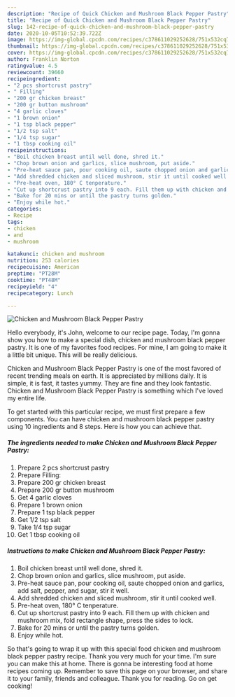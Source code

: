 ```yaml
---
description: "Recipe of Quick Chicken and Mushroom Black Pepper Pastry"
title: "Recipe of Quick Chicken and Mushroom Black Pepper Pastry"
slug: 142-recipe-of-quick-chicken-and-mushroom-black-pepper-pastry
date: 2020-10-05T10:52:39.722Z
image: https://img-global.cpcdn.com/recipes/c378611029252628/751x532cq70/chicken-and-mushroom-black-pepper-pastry-recipe-main-photo.jpg
thumbnail: https://img-global.cpcdn.com/recipes/c378611029252628/751x532cq70/chicken-and-mushroom-black-pepper-pastry-recipe-main-photo.jpg
cover: https://img-global.cpcdn.com/recipes/c378611029252628/751x532cq70/chicken-and-mushroom-black-pepper-pastry-recipe-main-photo.jpg
author: Franklin Norton
ratingvalue: 4.5
reviewcount: 39660
recipeingredient:
- "2 pcs shortcrust pastry"
- " Filling"
- "200 gr chicken breast"
- "200 gr button mushroom"
- "4 garlic cloves"
- "1 brown onion"
- "1 tsp black pepper"
- "1/2 tsp salt"
- "1/4 tsp sugar"
- "1 tbsp cooking oil"
recipeinstructions:
- "Boil chicken breast until well done, shred it."
- "Chop brown onion and garlics, slice mushroom, put aside."
- "Pre-heat sauce pan, pour cooking oil, saute chopped onion and garlics, add salt, pepper, and sugar, stir it well."
- "Add shredded chicken and sliced mushroom, stir it until cooked well."
- "Pre-heat oven, 180° C tenperature."
- "Cut up shortcrust pastry into 9 each. Fill them up with chicken and mushroom mix, fold rectangle shape, press the sides to lock."
- "Bake for 20 mins or until the pastry turns golden."
- "Enjoy while hot."
categories:
- Recipe
tags:
- chicken
- and
- mushroom

katakunci: chicken and mushroom 
nutrition: 253 calories
recipecuisine: American
preptime: "PT28M"
cooktime: "PT48M"
recipeyield: "4"
recipecategory: Lunch

---
```



![Chicken and Mushroom Black Pepper Pastry](https://img-global.cpcdn.com/recipes/c378611029252628/751x532cq70/chicken-and-mushroom-black-pepper-pastry-recipe-main-photo.jpg)

Hello everybody, it's John, welcome to our recipe page. Today, I'm gonna show you how to make a special dish, chicken and mushroom black pepper pastry. It is one of my favorites food recipes. For mine, I am going to make it a little bit unique. This will be really delicious.

Chicken and Mushroom Black Pepper Pastry is one of the most favored of recent trending meals on earth. It is appreciated by millions daily. It is simple, it is fast, it tastes yummy. They are fine and they look fantastic. Chicken and Mushroom Black Pepper Pastry is something which I've loved my entire life.




To get started with this particular recipe, we must first prepare a few components. You can have chicken and mushroom black pepper pastry using 10 ingredients and 8 steps. Here is how you can achieve that.

<!--inarticleads1-->

##### The ingredients needed to make Chicken and Mushroom Black Pepper Pastry:

1. Prepare 2 pcs shortcrust pastry
1. Prepare  Filling:
1. Prepare 200 gr chicken breast
1. Prepare 200 gr button mushroom
1. Get 4 garlic cloves
1. Prepare 1 brown onion
1. Prepare 1 tsp black pepper
1. Get 1/2 tsp salt
1. Take 1/4 tsp sugar
1. Get 1 tbsp cooking oil




<!--inarticleads2-->

##### Instructions to make Chicken and Mushroom Black Pepper Pastry:

1. Boil chicken breast until well done, shred it.
1. Chop brown onion and garlics, slice mushroom, put aside.
1. Pre-heat sauce pan, pour cooking oil, saute chopped onion and garlics, add salt, pepper, and sugar, stir it well.
1. Add shredded chicken and sliced mushroom, stir it until cooked well.
1. Pre-heat oven, 180° C tenperature.
1. Cut up shortcrust pastry into 9 each. Fill them up with chicken and mushroom mix, fold rectangle shape, press the sides to lock.
1. Bake for 20 mins or until the pastry turns golden.
1. Enjoy while hot.




So that's going to wrap it up with this special food chicken and mushroom black pepper pastry recipe. Thank you very much for your time. I'm sure you can make this at home. There is gonna be interesting food at home recipes coming up. Remember to save this page on your browser, and share it to your family, friends and colleague. Thank you for reading. Go on get cooking!
